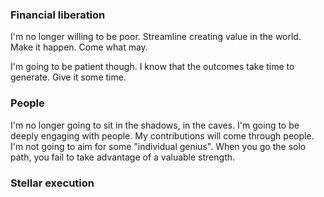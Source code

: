 ### Financial liberation
I'm no longer willing to be poor. Streamline creating value in the world. Make it happen. Come what may.

I'm going to be patient though. I know that the outcomes take time to generate. Give it some time.

### People
I'm no longer going to sit in the shadows, in the caves. I'm going to be deeply engaging with people. My contributions will come through people. I'm not going to aim for some "individual genius". When you go the solo path, you fail to take advantage of a valuable strength.
### Stellar execution